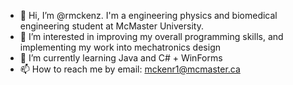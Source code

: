 - 👋 Hi, I’m @rmckenz. I'm a engineering physics and biomedical engineering student at McMaster University.
- 👀 I’m interested in improving my overall programming skills, and implementing my work into mechatronics design
- 🌱 I’m currently learning Java and C# + WinForms
- 📫 How to reach me by email: mckenr1@mcmaster.ca
